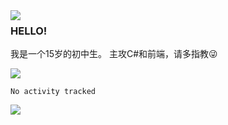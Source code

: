 <img src="https://metrics.lecoq.io/HRxiaohu?template=classic&isocalendar=1&languages=1&base.indepth=false&base.hireable=false&isocalendar.duration=half-year&languages.limit=8&languages.threshold=0%25&languages.other=false&languages.colors=github&languages.sections=most-used&languages.indepth=false&languages.analysis.timeout=15&languages.categories=markup%2C%20programming&languages.recent.categories=markup%2C%20programming&languages.recent.load=300&languages.recent.days=14&config.timezone=Asia%2FShanghai" align=left>

### HELLO!
我是一个15岁的初中生。
主攻C#和前端，请多指教😜

<img src="https://cdn.jsdelivr.net/gh/HRxiaohu/netease-cloud-music-card/card.svg">

<!--START_SECTION:waka-->

```text
No activity tracked
```

<!--END_SECTION:waka-->
<img src="https://count.getloli.com/get/@HRxiaohu?theme=asoul">


